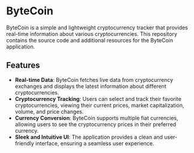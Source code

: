 # ByteCoin

ByteCoin is a simple and lightweight cryptocurrency tracker that provides real-time information about various cryptocurrencies. This repository contains the source code and additional resources for the ByteCoin application.

## Features

- **Real-time Data**: ByteCoin fetches live data from cryptocurrency exchanges and displays the latest information about different cryptocurrencies.
- **Cryptocurrency Tracking**: Users can select and track their favorite cryptocurrencies, viewing their current prices, market capitalization, volume, and price changes.
- **Currency Conversion**: ByteCoin supports multiple fiat currencies, allowing users to see the cryptocurrency prices in their preferred currency.
- **Sleek and Intuitive UI**: The application provides a clean and user-friendly interface, ensuring a seamless user experience.
